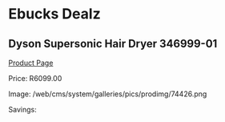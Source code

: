 
# Ebucks Dealz
## Dyson Supersonic Hair Dryer 346999-01
[Product Page](https://www.ebucks.com/web/shop/productSelected.do?prodId=1205961313&catId=1186086453)

Price: R6099.00

Image: /web/cms/system/galleries/pics/prodimg/74426.png

Savings: 


	